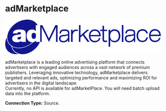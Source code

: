 # adMarketplace

![](<.gitbook/assets/image (36).png>)

adMarketplace is a leading online advertising platform that connects advertisers with engaged audiences across a vast network of premium publishers. Leveraging innovative technology, adMarketplace delivers targeted and relevant ads, optimizing performance and maximizing ROI for advertisers in the digital landscape\
Currently, no API is available for adMarketPlace. You will need batch upload data into the platform.

**Connection Type:** Source.
